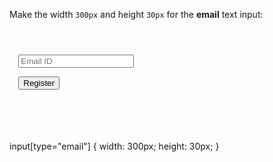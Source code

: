 Make the width `300px`
and
height `30px`
for the **email** text input:

<codeblock language="css" type="exercise" testMode="fixedInput">
<code>
<panel language="html">
<form>
  <input type="email" placeholder="Email ID"><br>
  <input type="button" value="Register">
</form>
</panel>
<panel language="css">

</panel>
</code>

<solution>
input[type="email"] {
  width: 300px;
  height: 30px;
}
</solution>
</codeblock>